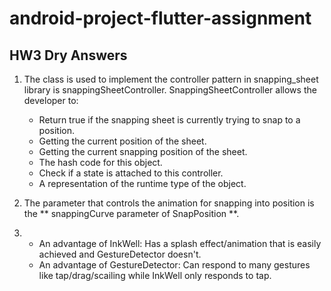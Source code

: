 # android-project-flutter-assignment

## HW3 Dry Answers

1. 
    The class is used to implement the controller pattern in snapping_sheet library is snappingSheetController.
    SnappingSheetController allows the developer to:
	- Return true if the snapping sheet is currently trying to snap to a position.
	- Getting the current position of the sheet.
	- Getting the current snapping position of the sheet.
	- The hash code for this object.
	- Check if a state is attached to this controller.
	- A representation of the runtime type of the object.

2.  The parameter that controls the animation for snapping into position is the ** snappingCurve parameter of SnapPosition **.

3. 
    - An advantage of InkWell: Has a splash effect/animation that is easily achieved and GestureDetector doesn't.
    - An advantage of GestureDetector: Can respond to many gestures like tap/drag/scailing while InkWell only responds to tap.
